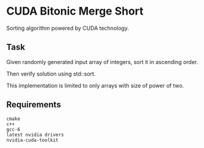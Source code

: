 # CUDA Bitonic Merge Short

Sorting algorithm powered by CUDA technology.

## Task

Given randomly generated input array of integers, sort it in ascending order.

Then verify solution using std::sort.

This implementation is limited to only arrays with size of power of two.

## Requirements

```
cmake
c++
gcc-6
latest nvidia drivers
nvidia-cuda-toolkit
```
